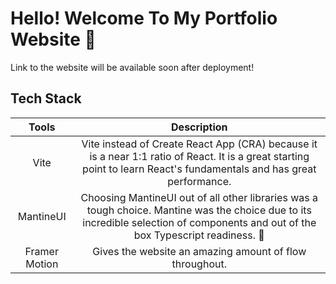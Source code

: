 # Hello! Welcome To My Portfolio Website 📝

Link to the website will be available soon after deployment!




## Tech Stack

| Tools        | Description |
|   :---:      |    :----:   |
| Vite        | Vite instead of Create React App (CRA) because it is a near 1:1 ratio of React. It is a great starting point to learn React's fundamentals and has great performance.      |
| MantineUI   | Choosing MantineUI out of all other libraries was a tough choice. Mantine was the choice due to its incredible selection of components and out of the box Typescript readiness. 🚀 |
| Framer Motion | Gives the website an amazing amount of flow throughout. |